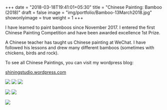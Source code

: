 +++
date = "2018-03-18T19:41:01+05:30"
title = "Chinese Painting: Bamboo (2018)"
draft = false
image = "img/portfolio/Bamboo-13March2018.jpg"
showonlyimage = true
weight = 1
+++

I have learned to paint bamboos since November 2017. I entered the first Chinese Painting Competition and have been awarded excellence 1st Prize.

<!--more-->

A Chinese teacher has taught us Chinese painting at WeChat. I have followed his lessons and drew many different bamboos (sometimes with chickens, birds and rock).

To see all Chinese Paintings, you can visit my wordpress blog:

[shiningstudio.wordpress.com](https://shiningstudio.wordpress.com/tag/chinese-painting/)


![](/img/portfolio/Bamboo-13March2018.jpg)
![](/img/portfolio/Award-Chinese-Painting-Competition-2018.jpg)
![](/img/portfolio/BambooAndChickens-14Feb2018.jpg)

![](/img/portfolio/BambooAndBirds-11Feb2018.jpg)
![](/img/portfolio/Bamboo-28Jan2018.jpg)

![](/img/portfolio/BambooAndRock-26Nov2017.jpg)